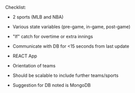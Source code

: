 Checklist:

- 2 sports (MLB and NBA)
- Various state variables (pre-game, in-game, post-game)
- "If" catch for overtime or extra innings
- Communicate with DB for <15 seconds from last update

- REACT App
- Orientation of teams

- Should be scalable to include further teams/sports

- Suggestion for DB noted is MongoDB

